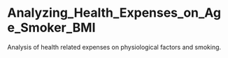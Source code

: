 # Analyzing_Health_Expenses_on_Age_Smoker_BMI
Analysis of health related expenses on physiological factors and smoking.
